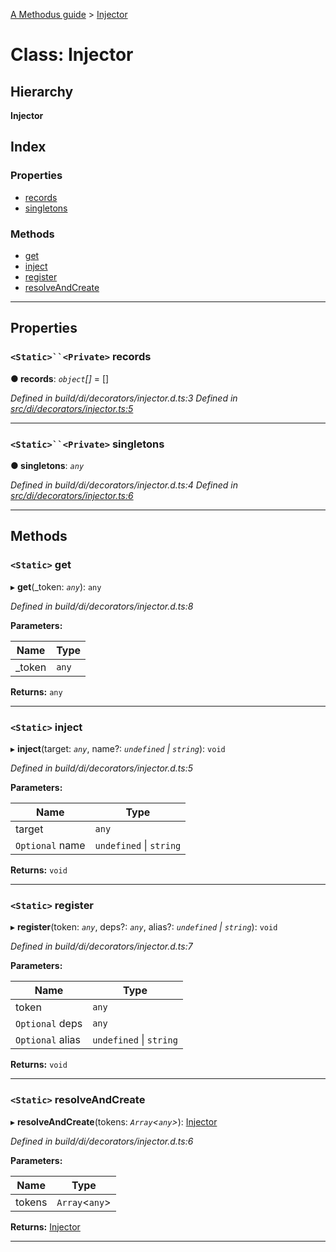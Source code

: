 [A Methodus guide](../README.md) > [Injector](../classes/injector.md)

# Class: Injector

## Hierarchy

**Injector**

## Index

### Properties

* [records](injector.md#records)
* [singletons](injector.md#singletons)

### Methods

* [get](injector.md#get)
* [inject](injector.md#inject)
* [register](injector.md#register)
* [resolveAndCreate](injector.md#resolveandcreate)

---

## Properties

<a id="records"></a>

### `<Static>``<Private>` records

**● records**: *`object`[]* =  []

*Defined in build/di/decorators/injector.d.ts:3*
*Defined in [src/di/decorators/injector.ts:5](https://github.com/nodulusteam/methodus.dev/blob/9494017/src/di/decorators/injector.ts#L5)*

___
<a id="singletons"></a>

### `<Static>``<Private>` singletons

**● singletons**: *`any`*

*Defined in build/di/decorators/injector.d.ts:4*
*Defined in [src/di/decorators/injector.ts:6](https://github.com/nodulusteam/methodus.dev/blob/9494017/src/di/decorators/injector.ts#L6)*

___

## Methods

<a id="get"></a>

### `<Static>` get

▸ **get**(_token: *`any`*): `any`

*Defined in build/di/decorators/injector.d.ts:8*

**Parameters:**

| Name | Type |
| ------ | ------ |
| _token | `any` |

**Returns:** `any`

___
<a id="inject"></a>

### `<Static>` inject

▸ **inject**(target: *`any`*, name?: *`undefined` \| `string`*): `void`

*Defined in build/di/decorators/injector.d.ts:5*

**Parameters:**

| Name | Type |
| ------ | ------ |
| target | `any` |
| `Optional` name | `undefined` \| `string` |

**Returns:** `void`

___
<a id="register"></a>

### `<Static>` register

▸ **register**(token: *`any`*, deps?: *`any`*, alias?: *`undefined` \| `string`*): `void`

*Defined in build/di/decorators/injector.d.ts:7*

**Parameters:**

| Name | Type |
| ------ | ------ |
| token | `any` |
| `Optional` deps | `any` |
| `Optional` alias | `undefined` \| `string` |

**Returns:** `void`

___
<a id="resolveandcreate"></a>

### `<Static>` resolveAndCreate

▸ **resolveAndCreate**(tokens: *`Array`<`any`>*): [Injector](injector.md)

*Defined in build/di/decorators/injector.d.ts:6*

**Parameters:**

| Name | Type |
| ------ | ------ |
| tokens | `Array`<`any`> |

**Returns:** [Injector](injector.md)

___


